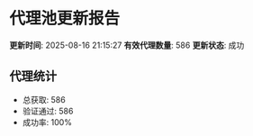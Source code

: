 # 代理池更新报告

**更新时间**: 2025-08-16 21:15:27
**有效代理数量**: 586
**更新状态**:  成功

## 代理统计
- 总获取: 586
- 验证通过: 586
- 成功率: 100%
